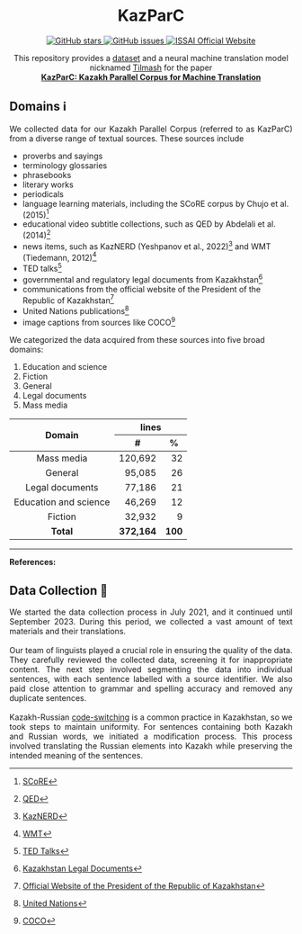 <h1 align="center">KazParC</h1>

<p align="center">
  <a href="https://github.com/IS2AI/KazParC/stargazers">
    <img src="https://img.shields.io/github/stars/IS2AI/KazParC.svg?colorA=orange&colorB=orange&logo=github"
         alt="GitHub stars">
  </a>
  <a href="https://github.com/IS2AI/KazParC/issues">
    <img src="https://img.shields.io/github/issues/IS2AI/KazParC.svg"
         alt="GitHub issues">
  </a>
  <a href="https://issai.nu.edu.kz">
    <img src="https://img.shields.io/static/v1?label=ISSAI&amp;message=official site&amp;color=blue&amp"
         alt="ISSAI Official Website">
  </a> 
</p>

<p align = "center">This repository provides a <a href="https://github.com/IS2AI/KazParC/tree/main/dataset">dataset</a> and a neural machine translation model nicknamed <a href="https://github.com/IS2AI/KazParC/tree/main/scripts">Tilmash</a> for the paper <br><a href = "link_to_be_added"><b>KazParC: Kazakh Parallel Corpus for Machine Translation</b></a></p> 

## Domains ℹ️

<p align = "justify">We collected data for our Kazakh Parallel Corpus (referred to as KazParC) from a diverse range of textual sources. These sources include</p> 

- proverbs and sayings
- terminology glossaries
- phrasebooks
- literary works
- periodicals
- language learning materials, including the SCoRE corpus by Chujo et al. (2015)[^1]
- educational video subtitle collections, such as QED by Abdelali et al. (2014)[^2]
- news items, such as KazNERD (Yeshpanov et al., 2022)[^3] and WMT (Tiedemann, 2012)[^4]
- TED talks[^5]
- governmental and regulatory legal documents from Kazakhstan[^6]
- communications from the official website of the President of the Republic of Kazakhstan[^7]
- United Nations publications[^8]
- image captions from sources like COCO[^9]

We categorized the data acquired from these sources into five broad domains:

1. Education and science
2. Fiction
3. General
4. Legal documents
5. Mass media

<table align = "justify">
<thead>
  <tr align = "center">
    <th rowspan="3">Domain</th>
    <th colspan="2">lines</th>
  </tr>
  <tr></tr>
  <tr>
    <th>#</th>
    <th>%</th>
  </tr>
</thead>
<tbody align = "right">
  <tr>
    <td align = "center">Mass media</td>
    <td>120,692</td>
    <td>32</td>
  </tr>
  <tr></tr>
  <tr>
    <td align = "center">General</td>
    <td>95,085</td>
    <td>26</td>
  </tr>
  <tr></tr>
  <tr>
    <td align = "center">Legal documents</td>
    <td>77,186</td>
    <td>21</td>
  </tr>
  <tr></tr>
  <tr>
    <td align = "center">Education and science</td>
    <td>46,269</td>
    <td>12</td>
  </tr>
  <tr></tr>
  <tr>
    <td align = "center">Fiction</td>
    <td>32,932</td>
    <td>9</td>
  </tr>
  <tr></tr>
  <tr>
    <td align = "center"><b>Total</b></td>
    <td><b>372,164</b></td>
    <td><b>100</b></td>
  </tr>
</tbody>
</table>

---

**References:**

[^1]: [SCoRE](https://www.torrossa.com/en/resources/an/5000845#page=118)
[^2]: [QED](http://www.lrec-conf.org/proceedings/lrec2014/pdf/877_Paper.pdf)
[^3]: [KazNERD](https://aclanthology.org/2022.lrec-1.44.pdf)
[^4]: [WMT](http://www.lrec-conf.org/proceedings/lrec2012/pdf/463_Paper.pdf)
[^5]: [TED Talks](https://www.ted.com/)
[^6]: [Kazakhstan Legal Documents](https://adilet.zan.kz/)
[^7]: [Official Website of the President of the Republic of Kazakhstan](https://www.akorda.kz/)
[^8]: [United Nations](https://www.un.org/)
[^9]: [COCO](https://arxiv.org/pdf/1405.0312.pdf%090.949.pdf)

## Data Collection 📅

<p align = "justify">We started the data collection process in July 2021, and it continued until September 2023. During this period, we collected a vast amount of text materials and their translations.<br><br>
Our team of linguists played a crucial role in ensuring the quality of the data. They carefully reviewed the collected data, screening it for inappropriate content. The next step involved segmenting the data into individual sentences, with each sentence labelled with a source identifier. We also paid close attention to grammar and spelling accuracy and removed any duplicate sentences.<br><br>
Kazakh-Russian <a href = "https://en.wikipedia.org/wiki/Code-switching">code-switching</a> is a common practice in Kazakhstan, so we took steps to maintain uniformity. For sentences containing both Kazakh and Russian words, we initiated a modification process. This process involved translating the Russian elements into Kazakh while preserving the intended meaning of the sentences.</p>
